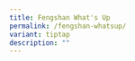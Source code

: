 ```yaml
---
title: Fengshan What's Up
permalink: /fengshan-whatsup/
variant: tiptap
description: ""
---
```

<p></p>